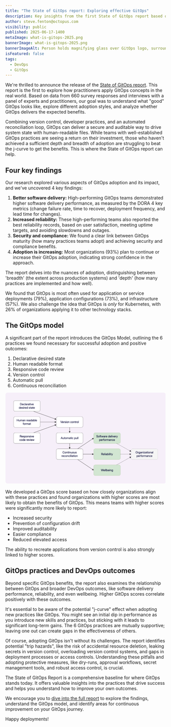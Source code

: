 ```yaml
---
title: "The State of GitOps report: Exploring effective GitOps"
description: Key insights from the first State of GitOps report based on 660 survey responses. Learn how high-performing teams achieve better software delivery, increased reliability, and stronger security through 6 essential GitOps practices. 
author: steve.fenton@octopus.com
visibility: public
published: 2025-06-17-1400
metaImage: what-is-gitops-2025.png
bannerImage: what-is-gitops-2025.png
bannerImageAlt: Person holds magnifying glass over GitOps logo, surrounded by icons for declarative, versioned and immutable, pulled automatically, and continuously reconciled.
isFeatured: false
tags: 
  - DevOps
  - GitOps
---
```


We're thrilled to announce the release of the [State of GitOps report](https://octopus.com/publications/state-of-gitops-report). This report is the first to explore how practitioners apply GitOps concepts in the real world. Based on data from 660 survey responses and interviews with a panel of experts and practitioners, our goal was to understand what "good" GitOps looks like, explore different adoption styles, and analyze whether GitOps delivers the expected benefits.

Combining version control, developer practices, and an automated reconciliation loop, GitOps can deliver a secure and auditable way to drive system state with human-readable files. While teams with well-established GitOps practices are seeing a return on their investment, those who haven't achieved a sufficient depth and breadth of adoption are struggling to beat the j-curve to get the benefits. This is where the State of GitOps report can help.

## Four key findings

Our research explored various aspects of GitOps adoption and its impact, and we've uncovered 4 key findings:

1. **Better software delivery:** High-performing GitOps teams demonstrated higher software delivery performance, as measured by the DORA 4 key metrics (change failure rate, time to recover, deployment frequency, and lead time for changes).  
2. **Increased reliability:** These high-performing teams also reported the best reliability records, based on user satisfaction, meeting uptime targets, and avoiding slowdowns and outages.  
3. **Security and compliance:** We found a clear link between GitOps maturity (how many practices teams adopt) and achieving security and compliance benefits.  
4. **Adoption is increasing:** Most organizations (93%) plan to continue or increase their GitOps adoption, indicating strong confidence in the approach.

The report delves into the nuances of adoption, distinguishing between 'breadth' (the extent across production systems) and 'depth' (how many practices are implemented and how well).

We found that GitOps is most often used for application or service deployments (79%), application configurations (73%), and infrastructure (57%). We also challenge the idea that GitOps is *only* for Kubernetes, with 26% of organizations applying it to other technology stacks.

## The GitOps model

A significant part of the report introduces the GitOps Model, outlining the 6 practices we found necessary for successful adoption and positive outcomes:

1. Declarative desired state  
2. Human readable format  
3. Responsive code review  
4. Version control  
5. Automatic pull  
6. Continuous reconciliation

![The 6 GitOps practices drive DevOps outcomes for software delivery, reliability, and wellbeing](gitops-model.png)

We developed a GitOps score based on how closely organizations align with these practices and found organizations with higher scores are most likely to obtain the benefits of GitOps. This means teams with higher scores were significantly more likely to report: 

- Increased security
- Prevention of configuration drift
- Improved auditability
- Easier compliance
- Reduced elevated access 

The ability to recreate applications from version control is also strongly linked to higher scores.

## GitOps practices and DevOps outcomes

Beyond specific GitOps benefits, the report also examines the relationship between GitOps and broader DevOps outcomes, like software delivery performance, reliability, and even wellbeing. Higher GitOps scores correlate positively with these outcomes.

It's essential to be aware of the potential "j-curve" effect when adopting new practices like GitOps. You might see an initial dip in performance as you introduce new skills and practices, but sticking with it leads to significant long-term gains. The 6 GitOps practices are mutually supportive; leaving one out can create gaps in the effectiveness of others.

Of course, adopting GitOps isn't without its challenges. The report identifies potential "trip hazards", like the risk of accidental resource deletion, leaking secrets in version control, overloading version control systems, and gaps in deployment processes or access controls. Understanding these pitfalls and adopting protective measures, like dry-runs, approval workflows, secret management tools, and robust access control, is crucial.

The State of GitOps Report is a comprehensive baseline for where GitOps stands today. It offers valuable insights into the practices that drive success and helps you understand how to improve your own outcomes.

We encourage you to [dive into the full report](https://octopus.com/publications/state-of-gitops-report) to explore the findings, understand the GitOps model, and identify areas for continuous improvement on your GitOps journey.

Happy deployments!
